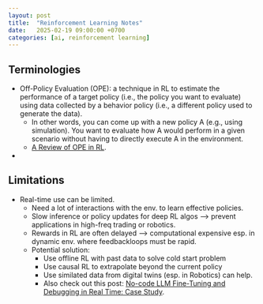```yaml
---
layout: post
title:  "Reinforcement Learning Notes"
date:   2025-02-19 09:00:00 +0700
categories: [ai, reinforcement learning]
---
```


## Terminologies
- Off-Policy Evaluation (OPE): a technique in RL to estimate the performance of a target policy (i.e., the policy you want to evaluate) using data collected by a behavior policy (i.e., a different policy used to generate the data).
  - In other words, you can come up with a new policy A (e.g., using simulation). You want to evaluate how A would perform in a given scenario without having to directly execute A in the environment.
  - [A Review of OPE in RL](https://arxiv.org/pdf/2212.06355).
- 

## Limitations
- Real-time use can be limited.
  - Need a lot of interactions with the env. to learn effective policies.
  - Slow inference or policy updates for deep RL algos --> prevent applications in high-freq trading or robotics.
  - Rewards in RL are often delayed --> computational expensive esp. in dynamic env. where feedbackloops must be rapid.
  - Potential solution:
    - Use offline RL with past data to solve cold start problem
    - Use causal RL to extrapolate beyond the current policy
    - Use similated data from digital twins (esp. in Robotics) can help.
    - Also check out this post: [No-code LLM Fine-Tuning and Debugging in Real Time: Case Study](https://mltechniques.com/2024/09/22/no-code-llm-fine-tuning-and-debugging-in-real-time-case-study/).
